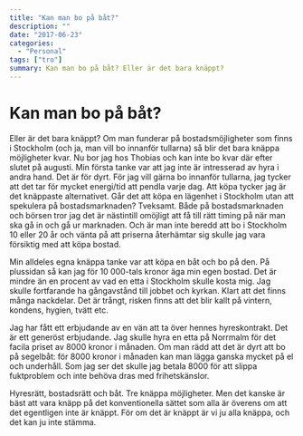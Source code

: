 ```yaml
---
title: "Kan man bo på båt?"
description: ""
date: "2017-06-23"
categories:
  - "Personal"
tags: ["tro"]
summary: Kan man bo på båt? Eller är det bara knäppt?
---
```


# Kan man bo på båt?

Eller är det bara knäppt? Om man funderar på bostadsmöjligheter som finns i Stockholm (och ja, man vill bo innanför tullarna) så blir det bara knäppa möjligheter kvar. Nu bor jag hos Thobias och kan inte bo kvar där efter slutet på augusti. Min första tanke var att jag inte är intresserad av hyra i andra hand. Det är för dyrt. För jag vill gärna bo innanför tullarna, jag tycker att det tar för mycket energi/tid att pendla varje dag. Att köpa tycker jag är det knäppaste alternativet. Går det att köpa en lägenhet i Stockholm utan att spekulera på bostadsmarknaden? Tveksamt. Både på bostadsmarknaden och börsen tror jag det är nästintill omöjligt att få till rätt timing på när man ska gå in och gå ur marknaden. Och är man inte beredd att bo i Stockholm 10 eller 20 år och vänta på att priserna återhämtar sig skulle jag vara försiktig med att köpa bostad.

Min alldeles egna knäppa tanke var att köpa en båt och bo på den. På plussidan så kan jag för 10 000-tals kronor äga min egen bostad. Det är mindre än en procent av vad en etta i Stockholm skulle kosta mig. Jag skulle fortfarande ha gångavstånd till jobbet och kyrkan. Klart att det finns många nackdelar. Det är trångt, risken finns att det blir kallt på vintern, kondens, hygien, tvätt etc.

Jag har fått ett erbjudande av en vän att ta över hennes hyreskontrakt. Det är ett generöst erbjudande. Jag skulle hyra en etta på Norrmalm för det facila priset av 8000 kronor i månaden. Om man rädd att det är dyrt att bo på segelbåt: för 8000 kronor i månaden kan man lägga ganska mycket på el och underhåll. Som jag ser det skulle jag betala 8000 för att slippa fuktproblem och inte behöva dras med frihetskänslor.

Hyresrätt, bostadsrätt och båt. Tre knäppa möjligheter. Men det kanske är bäst att vara knäpp på det konventionella sättet som alla är överens om att det egentligen inte är knäppt. För om det är knäppt är vi ju alla knäppa, och det kan ju inte stämma.
